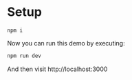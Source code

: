 # Setup

```
npm i
```

Now you can run this demo by executing:

```sh
npm run dev
```

And then visit http://localhost:3000

